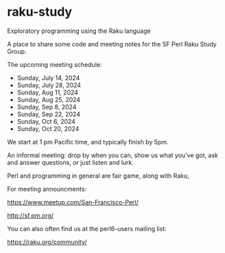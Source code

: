 # raku-study
Exploratory programming using the Raku language

A place to share some code and meeting notes for the SF Perl Raku Study Group.

The upcoming meeting schedule:

* Sunday, July 14, 2024
* Sunday, July 28, 2024
* Sunday, Aug 11, 2024
* Sunday, Aug 25, 2024
* Sunday, Sep 8, 2024
* Sunday, Sep 22, 2024
* Sunday, Oct 6, 2024
* Sunday, Oct 20, 2024


We start at 1 pm Pacific time, and typically finish by 5pm.


An informal meeting: drop by when you can, show us what you've got,
ask and answer questions, or just listen and lurk.

Perl and programming in general are fair game, along with Raku, 


For meeting announcments:

  https://www.meetup.com/San-Francisco-Perl/

  http://sf.pm.org/

You can also often find us at the perl6-users mailing list:

  https://raku.org/community/

